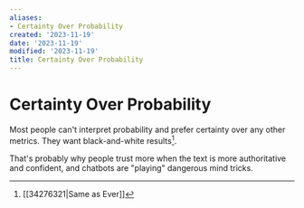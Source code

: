 ```yaml
---
aliases:
- Certainty Over Probability
created: '2023-11-19'
date: '2023-11-19'
modified: '2023-11-19'
title: Certainty Over Probability
---
```


# Certainty Over Probability

Most people can't interpret probability and prefer certainty over any other metrics. They want black-and-white results[^1].

That's probably why people trust more when the text is more authoritative and confident, and chatbots are "playing" dangerous mind tricks.

[^1]: [[34276321|Same as Ever]]